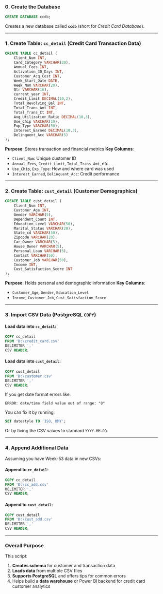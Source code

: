 ###  **0. Create the Database**

```sql
CREATE DATABASE ccdb;
```

Creates a new database called **`ccdb`** (short for *Credit Card Database*).

---

###  **1. Create Table: `cc_detail`** (Credit Card Transaction Data)

```sql
CREATE TABLE cc_detail (
    Client_Num INT,
    Card_Category VARCHAR(20),
    Annual_Fees INT,
    Activation_30_Days INT,
    Customer_Acq_Cost INT,
    Week_Start_Date DATE,
    Week_Num VARCHAR(20),
    Qtr VARCHAR(10),
    current_year INT,
    Credit_Limit DECIMAL(10,2),
    Total_Revolving_Bal INT,
    Total_Trans_Amt INT,
    Total_Trans_Ct INT,
    Avg_Utilization_Ratio DECIMAL(10,3),
    Use_Chip VARCHAR(10),
    Exp_Type VARCHAR(50),
    Interest_Earned DECIMAL(10,3),
    Delinquent_Acc VARCHAR(5)
);
```

 **Purpose**: Stores transaction and financial metrics
 **Key Columns**:

* `Client_Num`: Unique customer ID
* `Annual_Fees`, `Credit_Limit`, `Total_Trans_Amt`, etc.
* `Use_Chip`, `Exp_Type`: How and where card was used
* `Interest_Earned`, `Delinquent_Acc`: Credit performance

---

###  **2. Create Table: `cust_detail`** (Customer Demographics)

```sql
CREATE TABLE cust_detail (
    Client_Num INT,
    Customer_Age INT,
    Gender VARCHAR(5),
    Dependent_Count INT,
    Education_Level VARCHAR(50),
    Marital_Status VARCHAR(20),
    State_cd VARCHAR(50),
    Zipcode VARCHAR(20),
    Car_Owner VARCHAR(5),
    House_Owner VARCHAR(5),
    Personal_Loan VARCHAR(5),
    Contact VARCHAR(50),
    Customer_Job VARCHAR(50),
    Income INT,
    Cust_Satisfaction_Score INT
);
```

 **Purpose**: Holds personal and demographic information
 **Key Columns**:

* `Customer_Age`, `Gender`, `Education_Level`
* `Income`, `Customer_Job`, `Cust_Satisfaction_Score`

---

###  **3. Import CSV Data (PostgreSQL `COPY`)**

#### Load data into `cc_detail`:

```sql
COPY cc_detail
FROM 'D:\credit_card.csv'
DELIMITER ','
CSV HEADER;
```

#### Load data into `cust_detail`:

```sql
COPY cust_detail
FROM 'D:\customer.csv'
DELIMITER ','
CSV HEADER;
```

 If you get date format errors like:

```
ERROR: date/time field value out of range: "0"
```

You can fix it by running:

```sql
SET datestyle TO 'ISO, DMY';
```

Or by fixing the CSV values to standard `YYYY-MM-DD`.

---

###  **4. Append Additional Data**

Assuming you have Week-53 data in new CSVs:

#### Append to `cc_detail`:

```sql
COPY cc_detail
FROM 'D:\cc_add.csv'
DELIMITER ','
CSV HEADER;
```

#### Append to `cust_detail`:

```sql
COPY cust_detail
FROM 'D:\cust_add.csv'
DELIMITER ','
CSV HEADER;
```

---

###  **Overall Purpose**

This script:

1. **Creates schema** for customer and transaction data
2. **Loads data** from multiple CSV files
3. **Supports PostgreSQL** and offers tips for common errors
4. Helps build a **data warehouse** or Power BI backend for credit card customer analytics


